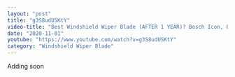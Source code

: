 ```yaml
---
layout: "post"
title: "g3S8udUSKtY"
video-title: "Best Windshield Wiper Blade (AFTER 1 YEAR)? Bosch Icon, Rain-X, PIAA, Trico, Valeo, AERO"
date: "2020-11-01"
youtube: "https://www.youtube.com/watch?v=g3S8udUSKtY"
category: "Windshield Wiper Blade"
---
```

<div class="space-y-1"><p class="text-gray-400">Adding soon</p></div>